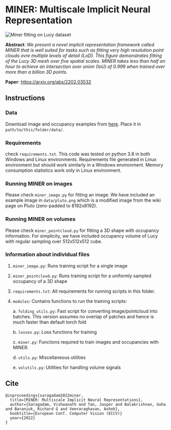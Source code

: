 # MINER: Multiscale Implicit Neural Representation

![Miner fitting on Lucy dataset](images/lucy.png)

**Abstract**: *We present a novel implicit representation framework called MINER that is well suited for tasks such as fitting very high resolution point clouds ovre multiple levels of detail (LoD). This figure demonstrates fitting of the Lucy 3D mesh over five spatial scales. MINER takes less than half an hour to achieve an intersection over union (IoU) of 0.999 when trained over more than a billion 3D points.*

**Paper**: https://arxiv.org/abs/2202.03532

## Instructions

### Data
Download image and occupancy examples from [here](https://www.dropbox.com/sh/gy0ykfwjvc97gv9/AABUE1QIZSqF4wmUjaR28dbYa?dl=0). Place it in `path/to/this/folder/data/`. 
### Requirements
check `requirements.txt`. This code was tested on python 3.8 in both Windows and Linux environments. Requirements file generated in Linux environment but should work similarly in a Windows environment. Memory consumption statistics work only in Linux environment.
### Running MINER on images
Please check `miner_image.py` for fitting an image. We have included an example image in `data/pluto.png` which is a modified image from the wiki page on Pluto (zero-padded to 8192x8192). 

### Running MINER on volumes
Please check `miner_pointcloud.py` for fitting a 3D shape with occupancy information. For simplicity, we have included occupancy volume of Lucy with regular sampling over 512x512x512 cube. 

### Information about individual files
1. `miner_image.py`: Runs training script for a single image
2. `miner_pointcloud.py`: Runs training script for a uniformly sampled occupancy of a 3D shape
3. `requirements.txt`: All requirements for running scripts in this folder. 
4. `modules`: Contains functions to run the training scripts:

    a. `folding_utils.py`: Fast script for converting image/pointcloud into batches. This version assumes no overlap of patches and hence is much faster than default torch fold

    b.  `losses.py`: Loss functions for training

    c. `miner.py`: Functions required to train images and occupancies with MINER.

    d. `utils.py`: Miscellaneous utilities

    e. `volutils.py`: Utilities for handling volume signals

## Cite

```
@inproceedings{saragadam2022miner,
  title={MINER: Multiscale Implicit Neural Representations},
  author={Saragadam, Vishwanath and Tan, Jasper and Balakrishnan, Guha and Baraniuk, Richard G and Veeraraghavan, Ashok},
  booktitle={European Conf. Computer Vision (ECCV)}
  year={2022}
}
```

